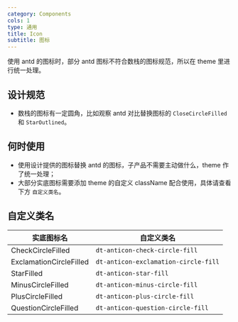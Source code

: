 ```yaml
---
category: Components
cols: 1
type: 通用
title: Icon
subtitle: 图标
---
```


使用 antd 的图标时，部分 antd 图标不符合数栈的图标规范，所以在 theme 里进行统一处理。

## 设计规范

- 数栈的图标有一定圆角，比如观察 antd 对比替换图标的 `CloseCircleFilled` 和 `StarOutlined`。

## 何时使用

- 使用设计提供的图标替换 antd 的图标，子产品不需要主动做什么，theme 作了统一处理；
- 大部分实底图标需要添加 theme 的自定义 className 配合使用，具体请查看下方 `自定义类名`。

## 自定义类名

|实底图标名  |自定义类名  |
|---------|---------|
|CheckCircleFilled  |`dt-anticon-check-circle-fill`    |
|ExclamationCircleFilled  |`dt-anticon-exclamation-circle-fill`    |
|StarFilled  |`dt-anticon-star-fill`    |
|MinusCircleFilled  |`dt-anticon-minus-circle-fill`    |
|PlusCircleFilled  |`dt-anticon-plus-circle-fill`    |
|QuestionCircleFilled  |`dt-anticon-question-circle-fill`    |
